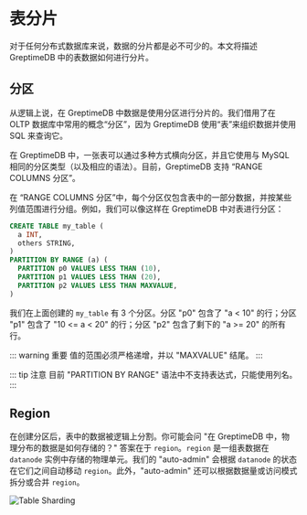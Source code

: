 # 表分片

对于任何分布式数据库来说，数据的分片都是必不可少的。本文将描述 GreptimeDB 中的表数据如何进行分片。

## 分区

从逻辑上说，在 GreptimeDB 中数据是使用分区进行分片的。我们借用了在 OLTP 数据库中常用的概念“分区”，因为 GreptimeDB 使用“表”来组织数据并使用 SQL 来查询它。

在 GreptimeDB 中，一张表可以通过多种方式横向分区，并且它使用与 MySQL 相同的分区类型（以及相应的语法）。目前，GreptimeDB 支持 “RANGE COLUMNS 分区”。

在 “RANGE COLUMNS 分区”中，每个分区仅包含表中的一部分数据，并按某些列值范围进行分组。例如，我们可以像这样在 GreptimeDB 中对表进行分区：

```sql
CREATE TABLE my_table (
  a INT,
  others STRING,
)
PARTITION BY RANGE (a) (
  PARTITION p0 VALUES LESS THAN (10),
  PARTITION p1 VALUES LESS THAN (20),
  PARTITION p2 VALUES LESS THAN MAXVALUE,
)
```

我们在上面创建的 `my_table` 有 3 个分区。分区 "p0" 包含了 "a < 10" 的行；分区 "p1" 包含了 "10 <= a < 20" 的行；分区 "p2" 包含了剩下的 "a >= 20" 的所有行。

::: warning 重要
值的范围必须严格递增，并以 "MAXVALUE" 结尾。
:::

::: tip 注意
目前 "PARTITION BY RANGE" 语法中不支持表达式，只能使用列名。
:::

## Region

在创建分区后，表中的数据被逻辑上分割。你可能会问 "在 GreptimeDB 中，物理分布的数据是如何存储的？" 答案在于 `region`。`region` 是一组表数据在 `datanode` 实例中存储的物理单元。我们的 "auto-admin" 会根据 `datanode` 的状态在它们之间自动移动 `region`。此外，"auto-admin" 还可以根据数据量或访问模式拆分或合并 `region`。

![Table Sharding](/table-sharding.png)
